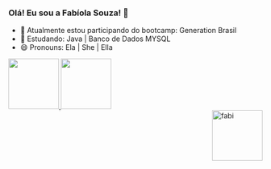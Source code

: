 ### Olá! Eu sou a Fabíola Souza! 👋

- 🔭 Atualmente estou participando do bootcamp: Generation Brasil
- 🌱 Estudando: Java | Banco de Dados MYSQL
- 😄 Pronouns: Ela | She | Ella

<div>
<a href="https://github.com/fabiolasoufer">
<img height="100cm" src="https://github-readme-stats.vercel.app/api?username=fabiolasoufer&theme=omni&show_icons=true"/>

<img height="100cm" src="https://github-readme-stats.vercel.app/api/top-langs/?username=fabiolasoufer&layout=compact&langs_count=16&theme=omni"/>
</div>
  
<div>
<img height="100cm" align="right" alt="fabi" src="https://media.giphy.com/media/01QuZw9yXBmueUN3dq/giphy.gif"/>
</div>
